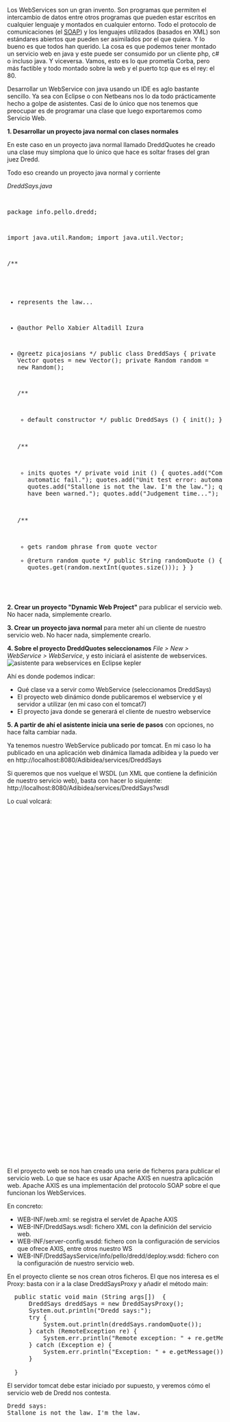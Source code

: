<p>Los WebServices son un gran invento. Son programas que permiten el intercambio de datos entre otros programas que pueden estar escritos en cualquier lenguaje y montados en cualquier entorno. Todo el protocolo de comunicaciones (el <a href="https://es.wikipedia.org/wiki/SOAP">SOAP</a>) y los lenguajes utilizados (basados en XML) son estándares abiertos que pueden ser asimilados por el que quiera. Y lo bueno es que todos han querido. La cosa es que podemos tener montado un  servicio web en java y este puede ser consumido por un cliente php, c# o incluso java. Y viceversa. Vamos, esto es lo que prometía Corba, pero más factible y todo montado sobre la web y el puerto tcp que es el rey: el 80.
</p><p>
Desarrollar un WebService con java usando un IDE es aglo bastante sencillo. Ya sea con Eclipse o con Netbeans nos lo da todo prácticamente hecho a golpe de asistentes. Casi de lo único que nos tenemos que preocupar es de programar una clase que luego exportaremos como Servicio Web.
</p>

<p>
<b>1. Desarrollar un proyecto java normal con clases normales</b>
</p>
<p>En este caso en un proyecto java normal llamado DreddQuotes  he creado una clase muy simplona que lo único que hace es soltar frases del gran juez Dredd. </p>
<p>Todo eso creando un proyecto java normal y corriente</p>
<em>DreddSays.java</em>
<pre class="brush: java;">

package info.pello.dredd;

import java.util.Random;
import java.util.Vector;

/**
 * represents the law...
 * @author Pello Xabier Altadill Izura
 * @greetz picajosians
 */
public class DreddSays {
	private Vector<String> quotes = new Vector<String>();
	private Random random = new Random();
	
	/**
	 * default constructor
	 */
	public DreddSays () {
		init();
	}

	/**
	 * inits quotes
	 */
	private void init () {
		quotes.add("Compile error: automatic fail.");
		quotes.add("Unit test error: automatic fail.");
		quotes.add("Stallone is not the law. I'm the law.");
		quotes.add("You have been warned.");
		quotes.add("Judgement time...");
	}
	
	/**
	 * gets random phrase from quote vector
	 * @return random quote
	 */
	public String randomQuote () {
		return quotes.get(random.nextInt(quotes.size()));
	}
}

</pre>
<p>
<b>2. Crear un proyecto "Dynamic Web Project"</b> para publicar el servicio web. No hacer nada, simplemente crearlo.
</p>
<p>
<b>3. Crear un proyecto java normal</b> para meter ahí un cliente de nuestro servicio web. No hacer nada, simplemente crearlo.
</p>
<p>
<b>4. Sobre el proyecto DreddQuotes seleccionamos</b> <em>File > New > WebService > WebService</em>, y esto iniciará el asistente de webservices.
<img src="http://www.pello.info/images/configwebservice.png" alt="asistente para webservices en Eclipse kepler" title="asistente para webservices en Eclipse kepler" />
<p>
Ahí es donde podemos indicar:
<ul>
 <li>Qué clase va a servir como WebService (seleccionamos DreddSays)</li>
 <li>El proyecto web dinámico donde publicaremos el webservice y el servidor a utilizar (en mi caso con el tomcat7)</li>
 <li>El proyecto java donde se generará el cliente de nuestro webservice</li>
</ul>
 </p>

<p><b>5. A partir de ahí el asistente inicia una serie de pasos</b> con opciones, no hace falta cambiar nada.
</p>

<p>
Ya tenemos nuestro WebService publicado por tomcat. En mi caso lo ha publicado en una aplicación web dinámica llamada adibidea
y la puedo ver en http://localhost:8080/Adibidea/services/DreddSays
</p>
<p>
Si queremos que nos vuelque el WSDL (un XML que contiene la definición de nuestro servicio web), basta con hacer lo siquiente:
http://localhost:8080/Adibidea/services/DreddSays?wsdl
</p>
Lo cual volcará:
<pre class="brush: xml;">
<?xml version="1.0" encoding="UTF-8"?>
<wsdl:definitions targetNamespace="http://dredd.pello.info" xmlns:apachesoap="http://xml.apache.org/xml-soap" xmlns:impl="http://dredd.pello.info" xmlns:intf="http://dredd.pello.info" xmlns:wsdl="http://schemas.xmlsoap.org/wsdl/" xmlns:wsdlsoap="http://schemas.xmlsoap.org/wsdl/soap/" xmlns:xsd="http://www.w3.org/2001/XMLSchema">
<!--WSDL created by Apache Axis version: 1.4
Built on Apr 22, 2006 (06:55:48 PDT)-->
 <wsdl:types>
  <schema elementFormDefault="qualified" targetNamespace="http://dredd.pello.info" xmlns="http://www.w3.org/2001/XMLSchema">
   <element name="randomQuote">
    <complexType/>
   </element>
   <element name="randomQuoteResponse">
    <complexType>
     <sequence>
      <element name="randomQuoteReturn" type="xsd:string"/>
     </sequence>
    </complexType>
   </element>
  </schema>
 </wsdl:types>
   <wsdl:message name="randomQuoteResponse">
      <wsdl:part element="impl:randomQuoteResponse" name="parameters">
      </wsdl:part>
   </wsdl:message>
   <wsdl:message name="randomQuoteRequest">
      <wsdl:part element="impl:randomQuote" name="parameters">
      </wsdl:part>
   </wsdl:message>
   <wsdl:portType name="DreddSays">
      <wsdl:operation name="randomQuote">
         <wsdl:input message="impl:randomQuoteRequest" name="randomQuoteRequest">
       </wsdl:input>
         <wsdl:output message="impl:randomQuoteResponse" name="randomQuoteResponse">
       </wsdl:output>
      </wsdl:operation>
   </wsdl:portType>
   <wsdl:binding name="DreddSaysSoapBinding" type="impl:DreddSays">
      <wsdlsoap:binding style="document" transport="http://schemas.xmlsoap.org/soap/http"/>
      <wsdl:operation name="randomQuote">
         <wsdlsoap:operation soapAction=""/>
         <wsdl:input name="randomQuoteRequest">
            <wsdlsoap:body use="literal"/>
         </wsdl:input>
         <wsdl:output name="randomQuoteResponse">
            <wsdlsoap:body use="literal"/>
         </wsdl:output>
      </wsdl:operation>
   </wsdl:binding>
   <wsdl:service name="DreddSaysService">
      <wsdl:port binding="impl:DreddSaysSoapBinding" name="DreddSays">
         <wsdlsoap:address location="http://localhost:8080/Adibidea/services/DreddSays"/>
      </wsdl:port>
   </wsdl:service>
</wsdl:definitions>
</pre>
<p>
El el proyecto web se nos han creado una serie de ficheros para publicar el servicio web. Lo que se hace es usar Apache AXIS en nuestra
aplicación web. Apache AXIS es una implementación del protocolo SOAP sobre el que funcionan los WebServices.</p>
En concreto:
<ul>
<li>WEB-INF/web.xml: se registra el servlet de Apache AXIS</li>
<li>WEB-INF/DreddSays.wsdl: fichero XML con la definición del servicio web.</li>
<li>WEB-INF/server-config.wsdd: fichero con la configuración de servicios que ofrece AXIS, entre otros nuestro WS</li>
<li>WEB-INF/DreddSaysService/info/pello/dredd/deploy.wsdd: fichero con la configuración de nuestro servicio web.</li>
 </ul>
<p>
En el proyecto cliente se nos crean otros ficheros. El que nos interesa es el Proxy: basta con ir a la clase DreddSaysProxy y añadir el método main:

<pre class="brush: java;">
  public static void main (String args[])  {
	  DreddSays dreddSays = new DreddSaysProxy();
	  System.out.println("Dredd says:");
	  try {
		  System.out.println(dreddSays.randomQuote());
	  } catch (RemoteException re) {
		  System.err.println("Remote exception: " + re.getMessage());
	  } catch (Exception e) {
		  System.err.println("Exception: " + e.getMessage());
	  }
	  
  }
</pre>
<p>
El servidor tomcat debe estar iniciado por supuesto, y veremos cómo el servicio web de Dredd nos contesta.
</p>
<pre class="brush: java;">
Dredd says:
Stallone is not the law. I'm the law.
</pre>

